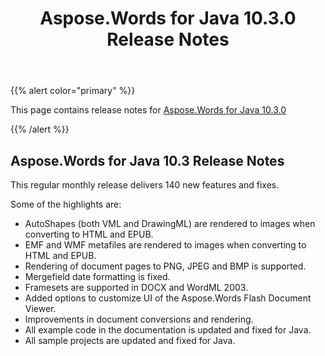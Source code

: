 ﻿---
title: Aspose.Words for Java 10.3.0 Release Notes
articleTitle: Aspose.Words for Java 10.3.0 Release Notes
linktitle: Aspose.Words for Java 10.3.0 Release Notes
description: "Aspose.Words for Java 10.3.0 Release Notes – the latest updates and fixes."
type: docs
weight: 50
url: /java/aspose-words-for-java-10-3-0-release-notes/
---

{{% alert color="primary" %}}

This page contains release notes for [Aspose.Words for Java 10.3.0](https://downloads.aspose.com/words/java/new-releases/aspose.words-for-java-10.3.0/)

{{% /alert %}}

## Aspose.Words for Java 10.3 Release Notes

This regular monthly release delivers 140 new features and fixes. 

Some of the highlights are: 

- AutoShapes (both VML and DrawingML) are rendered to images when converting to HTML and EPUB.
- EMF and WMF metafiles are rendered to images when converting to HTML and EPUB.
- Rendering of document pages to PNG, JPEG and BMP is supported.
- Mergefield date formatting is fixed.
- Framesets are supported in DOCX and WordML 2003.
- Added options to customize UI of the Aspose.Words Flash Document Viewer.
- Improvements in document conversions and rendering.
- All example code in the documentation is updated and fixed for Java.
- All sample projects are updated and fixed for Java.

